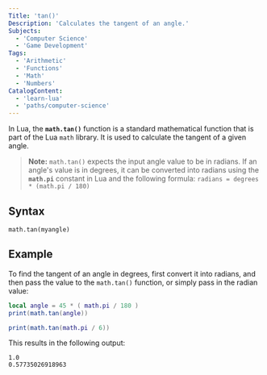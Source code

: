 ```yaml
---
Title: 'tan()'
Description: 'Calculates the tangent of an angle.'
Subjects:
  - 'Computer Science'
  - 'Game Development'
Tags:
  - 'Arithmetic'
  - 'Functions'
  - 'Math'
  - 'Numbers'
CatalogContent:
  - 'learn-lua'
  - 'paths/computer-science'
---
```


In Lua, the **`math.tan()`** function is a standard mathematical function that is part of the Lua `math` library. It is used to calculate the tangent of a given angle.

> **Note:** `math.tan()` expects the input angle value to be in radians. If an angle's value is in degrees, it can be converted into radians using the **`math.pi`** constant in Lua and the following formula: `radians = degrees * (math.pi / 180)`

## Syntax

```pseudo
math.tan(myangle)
```

## Example

To find the tangent of an angle in degrees, first convert it into radians, and then pass the value to the `math.tan()` function, or simply pass in the radian value:

```lua
local angle = 45 * ( math.pi / 180 )
print(math.tan(angle))

print(math.tan(math.pi / 6))
```

This results in the following output:

```shell
1.0
0.57735026918963
```
